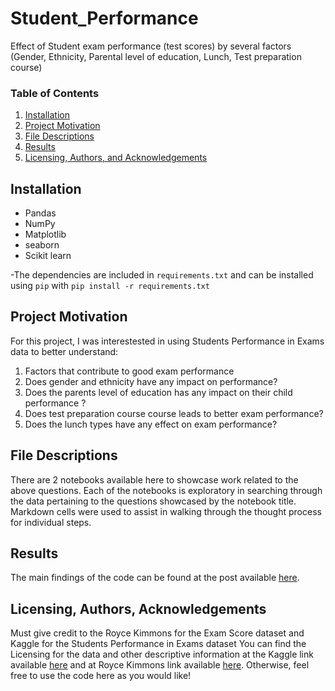 # Student_Performance
Effect of Student exam performance (test scores) by several factors (Gender, Ethnicity, Parental level of education, Lunch, Test preparation course)

### Table of Contents

1. [Installation](#installation)
2. [Project Motivation](#motivation)
3. [File Descriptions](#files)
4. [Results](#results)
5. [Licensing, Authors, and Acknowledgements](#licensing)

## Installation <a name="installation"></a>
- Pandas
- NumPy
- Matplotlib 
- seaborn
- Scikit learn

-The dependencies are included in `requirements.txt` and can be installed using
`pip` with `pip install -r requirements.txt`

## Project Motivation<a name="motivation"></a>

For this project, I was interestested in using Students Performance in Exams data to better understand:

1. Factors that contribute to good exam performance 
2. Does gender and ethnicity have any impact on performance?
3. Does the parents level of education has any impact on their child performance ?
4. Does test preparation course course leads to better exam performance?
5. Does the lunch types have any effect on exam performance?


## File Descriptions <a name="files"></a>

There are 2 notebooks available here to showcase work related to the above questions.  Each of the notebooks is exploratory in searching through the data pertaining to the questions showcased by the notebook title.  Markdown cells were used to assist in walking through the thought process for individual steps.  

## Results<a name="results"></a>

The main findings of the code can be found at the post available [here](https://medium.com).

## Licensing, Authors, Acknowledgements<a name="licensing"></a>

Must give credit to the Royce Kimmons for the Exam Score dataset and Kaggle for the Students Performance in Exams dataset You can find the Licensing for the data and other descriptive information at the Kaggle link available [here](https://www.kaggle.com/spscientist/students-performance-in-exams) and at Royce Kimmons link available [here](http://roycekimmons.com/tools/generated_data/exams). Otherwise, feel free to use the code here as you would like! 

